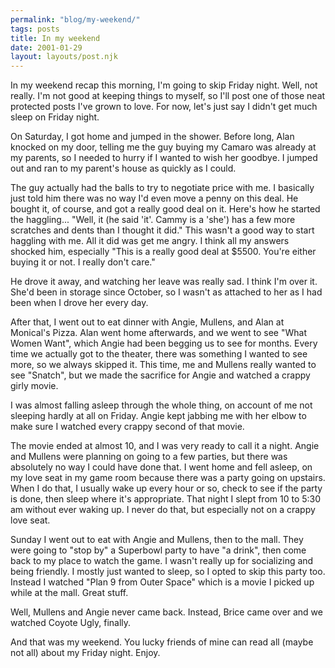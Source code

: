 ```yaml
---
permalink: "blog/my-weekend/"
tags: posts
title: In my weekend
date: 2001-01-29
layout: layouts/post.njk
---
```


In my weekend recap this morning, I'm going to skip Friday night. Well, not really. I'm not good at keeping things to myself, so I'll post one of those neat protected posts I've grown to love. For now, let's just say I didn't get much sleep on Friday night.

On Saturday, I got home and jumped in the shower. Before long, Alan knocked on my door, telling me the guy buying my Camaro was already at my parents, so I needed to hurry if I wanted to wish her goodbye. I jumped out and ran to my parent's house as quickly as I could. 

The guy actually had the balls to try to negotiate price with me. I basically just told him there was no way I'd even move a penny on this deal. He bought it, of course, and got a really good deal on it. Here's how he started the haggling... "Well, it (he said 'it'. Cammy is a 'she') has a few more scratches and dents than I thought it did." This wasn't a good way to start haggling with me. All it did was get me angry. I think all my answers shocked him, especially "This is a really good deal at $5500. You're either buying it or not. I really don't care."

He drove it away, and watching her leave was really sad. I think I'm over it. She'd been in storage since October, so I wasn't as attached to her as I had been when I drove her every day. 

After that, I went out to eat dinner with Angie, Mullens, and Alan at Monical's Pizza. Alan went home afterwards, and we went to see "What Women Want", which Angie had been begging us to see for months. Every time we actually got to the theater, there was something I wanted to see more, so we always skipped it. This time, me and Mullens really wanted to see "Snatch", but we made the sacrifice for Angie and watched a crappy girly movie. 

I was almost falling asleep through the whole thing, on account of me not sleeping hardly at all on Friday. Angie kept jabbing me with her elbow to make sure I watched every crappy second of that movie. 

The movie ended at almost 10, and I was very ready to call it a night. Angie and Mullens were planning on going to a few parties, but there was absolutely no way I could have done that. I went home and fell asleep, on my love seat in my game room because there was a party going on upstairs. When I do that, I usually wake up every hour or so, check to see if the party is done, then sleep where it's appropriate. That night I slept from 10 to 5:30 am without ever waking up. I never do that, but especially not on a crappy love seat. 

Sunday I went out to eat with Angie and Mullens, then to the mall. They were going to "stop by" a Superbowl party to have "a drink", then come back to my place to watch the game. I wasn't really up for socializing and being friendly. I mostly just wanted to sleep, so I opted to skip this party too. Instead I watched "Plan 9 from Outer Space" which is a movie I picked up while at the mall. Great stuff.

Well, Mullens and Angie never came back. Instead, Brice came over and we watched Coyote Ugly, finally. 

And that was my weekend. You lucky friends of mine can read all (maybe not all) about my Friday night. Enjoy.